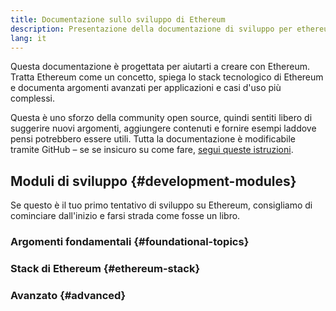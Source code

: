 ```yaml
---
title: Documentazione sullo sviluppo di Ethereum
description: Presentazione della documentazione di sviluppo per ethereum.org.
lang: it
---
```


Questa documentazione è progettata per aiutarti a creare con Ethereum. Tratta Ethereum come un concetto, spiega lo stack tecnologico di Ethereum e documenta argomenti avanzati per applicazioni e casi d'uso più complessi.

Questa è uno sforzo della community open source, quindi sentiti libero di suggerire nuovi argomenti, aggiungere contenuti e fornire esempi laddove pensi potrebbero essere utili. Tutta la documentazione è modificabile tramite GitHub – se se insicuro su come fare, [segui queste istruzioni](https://github.com/ethereum/ethereum-org-website/blob/dev/docs/editing-markdown.md).

## Moduli di sviluppo \{#development-modules}

Se questo è il tuo primo tentativo di sviluppo su Ethereum, consigliamo di cominciare dall'inizio e farsi strada come fosse un libro.

### Argomenti fondamentali \{#foundational-topics}

<DeveloperDocsLinks headerId="foundational-topics" />

### Stack di Ethereum \{#ethereum-stack}

<DeveloperDocsLinks headerId="ethereum-stack" />

### Avanzato \{#advanced}

<DeveloperDocsLinks headerId="advanced" />
